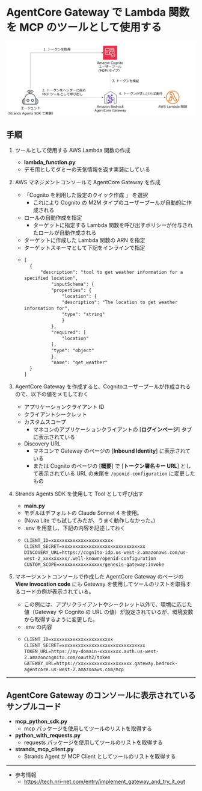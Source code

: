 # AgentCore Gateway で Lambda 関数を MCP のツールとして使用する

![概要](images/gateway.png)

## 手順

1. ツールとして使用する AWS Lambda 関数の作成
    - **lambda_function.py**
    - デモ用としてダミーの天気情報を返す実装にしている

1. AWS マネジメントコンソールで AgentCore Gateway を作成
    - 「Cognito を利用した設定のクイック作成 」 を選択
        - これにより Cognito の M2M タイプのユーザープールが自動的に作成される
    - ロールの自動作成を指定
        - ターゲットに指定する Lambda 関数を呼び出すポリシーが付与されたロールが自動作成される
    - ターゲットに作成した Lambda 関数の ARN を指定
    - ターゲットスキーマとして下記をインラインで指定
    - ```
      [
        {
            "description": "tool to get weather information for a specified location",
                "inputSchema": {
                "properties": {
                    "location": {
                    "description": "The location to get weather information for",
                    "type": "string"
                    }
                },
                "required": [
                    "location"
                ],
                "type": "object"
                },
                "name": "get_weather"
        }
      ]

1. AgentCore Gateway を作成すると、Cognitoユーザープールが作成されるので、以下の値をメモしておく
    - アプリケーションクライアント ID
    - クライアントシークレット
    - カスタムスコープ
        - マネコンのアプリケーションクライアントの [**ログインページ**] タブに表示されている
    - Discovery URL
        - マネコンで Gateway のページの [**Inbound Identity**] に表示されている
        - または Cognito のページの [**概要**] で [**トークン署名キー URL**] として表示されている URL の末尾を `/openid-configuration` に変更したもの

1. Strands Agents SDK を使用して Tool として呼び出す
    - **main.py**
    - モデルはデフォルトの Claude Sonnet 4 を使用。
    - (Nova Lite でも試してみたが、うまく動作しなかった。)
    - .env を用意し、下記の内容を記述しておく
    - ```
      CLIENT_ID=xxxxxxxxxxxxxxxxxxxxxxx
      CLIENT_SECRET=xxxxxxxxxxxxxxxxxxxxxxxxxxxxxxx
      DISCOVERY_URL=https://cognito-idp.us-west-2.amazonaws.com/us-west-2_xxxxxxxxx/.well-known/openid-configuration
      CUSTOM_SCOPE=xxxxxxxxxxxxxxxx/genesis-gateway:invoke
      ```
    
1. マネージメントコンソールで作成した AgentCore Gateway のページの **View invocation code** にも Gateway を使用してツールのリストを取得するコードの例が表示されている。
    - この例には、アプリクライアントやシークレット以外で、環境に応じた値（Gateway や Cognito の URL の値）が設定されているが、環境変数から取得するように変更した。
    - .env の内容
    - ```
      CLIENT_ID=xxxxxxxxxxxxxxxxxxxxxxx
      CLIENT_SECRET=xxxxxxxxxxxxxxxxxxxxxxxxxxxxxxx
      TOKEN_URL=https://my-domain-xxxxxxxx.auth.us-west-2.amazoncognito.com/oauth2/token
      GATEWAY_URL=https://xxxxxxxxxxxxxxxxxxxx.gateway.bedrock-agentcore.us-west-2.amazonaws.com/mcp
      ```
---
## AgentCore Gateway のコンソールに表示されているサンプルコード

- **mcp_python_sdk.py**
  - mcp パッケージを使用してツールのリストを取得する
- **python_with_requests.py**
  - requests パッケージを使用してツールのリストを取得する
- **strands_mcp_client.py**
  - Strands Agent が MCP Client としてツールのリストを取得する

---
* 参考情報
  - https://tech.nri-net.com/entry/implement_gateway_and_try_it_out
